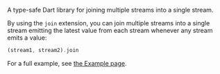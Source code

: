 A type-safe Dart library for joining multiple streams into a single stream.

By using the `join` extension, you can join multiple streams into a single stream emitting the latest
value from each stream whenever any stream emits a value:

```dart
(stream1, stream2).join
```

For a full example, see [the Example page](https://pub.dev/packages/streamjoin/example).
